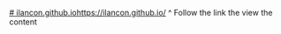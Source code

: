 [# ilancon.github.io](https://ilancon.github.io/)https://ilancon.github.io/
^ Follow the link the view the content
